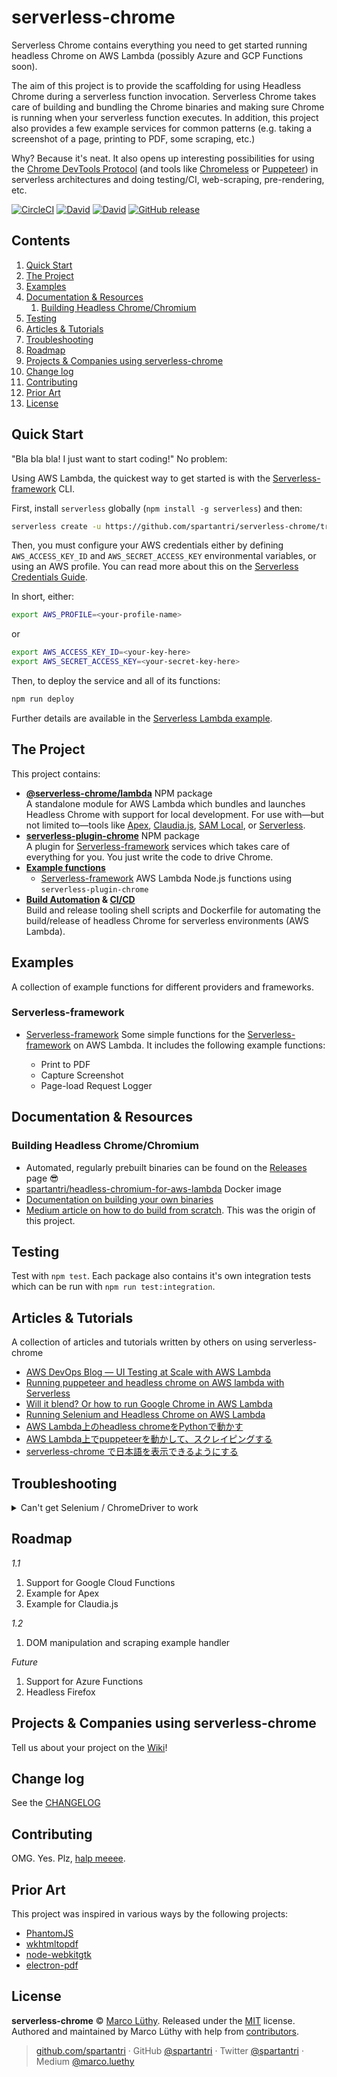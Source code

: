 # serverless-chrome

Serverless Chrome contains everything you need to get started running headless
Chrome on AWS Lambda (possibly Azure and GCP Functions soon).

The aim of this project is to provide the scaffolding for using Headless Chrome
during a serverless function invocation. Serverless Chrome takes care of
building and bundling the Chrome binaries and making sure Chrome is running when
your serverless function executes. In addition, this project also provides a few
example services for common patterns (e.g. taking a screenshot of a page,
printing to PDF, some scraping, etc.)

Why? Because it's neat. It also opens up interesting possibilities for using the
[Chrome DevTools Protocol](https://chromedevtools.github.io/devtools-protocol/tot/)
(and tools like [Chromeless](https://github.com/graphcool/chromeless) or
[Puppeteer](https://github.com/GoogleChrome/puppeteer)) in serverless
architectures and doing testing/CI, web-scraping, pre-rendering, etc.

[![CircleCI](https://img.shields.io/circleci/project/github/spartantri/serverless-chrome/master.svg?style=flat-square)](https://circleci.com/gh/spartantri/serverless-chrome)
[![David](https://img.shields.io/david/spartantri/serverless-chrome.svg?style=flat-square)]()
[![David](https://img.shields.io/david/dev/spartantri/serverless-chrome.svg?style=flat-square)]()
[![GitHub release](https://img.shields.io/github/release/spartantri/serverless-chrome.svg?style=flat-square)](https://github.com/spartantri/serverless-chrome)

## Contents

1. [Quick Start](#quick-start)
1. [The Project](#the-project)
1. [Examples](#examples)
1. [Documentation & Resources](#documentation--resources)
   1. [Building Headless Chrome/Chromium](#building-headless-chromechromium)
1. [Testing](#testing)
1. [Articles & Tutorials](#articles--tutorials)
1. [Troubleshooting](#troubleshooting)
1. [Roadmap](#roadmap)
1. [Projects & Companies using serverless-chrome](#projects--companies-using-serverless-chrome)
1. [Change log](#change-log)
1. [Contributing](#contributing)
1. [Prior Art](#prior-art)
1. [License](#license)

## Quick Start

"Bla bla bla! I just want to start coding!" No problem:

Using AWS Lambda, the quickest way to get started is with the
[Serverless-framework](https://serverless.com/) CLI.

First, install `serverless` globally (`npm install -g serverless`) and then:

```bash
serverless create -u https://github.com/spartantri/serverless-chrome/tree/master/examples/serverless-framework/aws
```

Then, you must configure your AWS credentials either by defining
`AWS_ACCESS_KEY_ID` and `AWS_SECRET_ACCESS_KEY` environmental variables, or
using an AWS profile. You can read more about this on the
[Serverless Credentials Guide](https://serverless.com/framework/docs/providers/aws/guide/credentials/).

In short, either:

```bash
export AWS_PROFILE=<your-profile-name>
```

or

```bash
export AWS_ACCESS_KEY_ID=<your-key-here>
export AWS_SECRET_ACCESS_KEY=<your-secret-key-here>
```

Then, to deploy the service and all of its functions:

```bash
npm run deploy
```

Further details are available in the
[Serverless Lambda example](examples/serverless-framework/aws).

## The Project

This project contains:

* **[@serverless-chrome/lambda](packages/lambda)** NPM package<br/> A standalone
  module for AWS Lambda which bundles and launches Headless Chrome with support
  for local development. For use with—but not limited to—tools like
  [Apex](https://github.com/apex/apex),
  [Claudia.js](https://github.com/claudiajs/claudia),
  [SAM Local](https://github.com/awslabs/aws-sam-local), or
  [Serverless](https://serverless.com/).
* **[serverless-plugin-chrome](packages/serverless-plugin)** NPM package<br/> A
  plugin for [Serverless-framework](https://serverless.com/) services which
  takes care of everything for you. You just write the code to drive Chrome.
* **[Example functions](examples/)**
  * [Serverless-framework](https://serverless.com/) AWS Lambda Node.js functions
    using `serverless-plugin-chrome`
* **[Build Automation](docs/automation.md) &
  [CI/CD](.circleci/config.yml)**<br/> Build and release tooling shell scripts
  and Dockerfile for automating the build/release of headless Chrome for
  serverless environments (AWS Lambda).

## Examples

A collection of example functions for different providers and frameworks.

### Serverless-framework

* [Serverless-framework](examples/serverless-framework/aws) Some simple
  functions for the [Serverless-framework](https://serverless.com/) on AWS
  Lambda. It includes the following example functions:

  * Print to PDF
  * Capture Screenshot
  * Page-load Request Logger

## Documentation & Resources

### Building Headless Chrome/Chromium

* Automated, regularly prebuilt binaries can be found on the
  [Releases](https://github.com/spartantri/serverless-chrome/releases) page 😎
* [spartantri/headless-chromium-for-aws-lambda](https://hub.docker.com/r/spartantri/headless-chromium-for-aws-lambda/)
  Docker image
* [Documentation on building your own binaries](/docs/chrome.md)
* [Medium article on how to do build from scratch](https://medium.com/@marco.luethy/running-headless-chrome-on-aws-lambda-fa82ad33a9eb).
  This was the origin of this project.

## Testing

Test with `npm test`. Each package also contains it's own integration tests
which can be run with `npm run test:integration`.

## Articles & Tutorials

A collection of articles and tutorials written by others on using serverless-chrome

* [AWS DevOps Blog — UI Testing at Scale with AWS Lambda](https://aws.amazon.com/blogs/devops/ui-testing-at-scale-with-aws-lambda/)
* [Running puppeteer and headless chrome on AWS lambda with Serverless](https://nadeeshacabral.com/writing/2018/running-puppeteer-and-headless-chrome-on-aws-lambda-with-serverless)
* [Will it blend? Or how to run Google Chrome in AWS Lambda](https://medium.freecodecamp.org/will-it-blend-or-how-to-run-google-chrome-in-aws-lambda-2c960fee8b74)
* [Running Selenium and Headless Chrome on AWS Lambda](https://medium.com/clog/running-selenium-and-headless-chrome-on-aws-lambda-fb350458e4df)
* [AWS Lambda上のheadless chromeをPythonで動かす](https://qiita.com/nabehide/items/754eb7b7e9fff9a1047d)
* [AWS Lambda上でpuppeteerを動かして、スクレイピングする](https://qiita.com/chimame/items/04c9b45d8467cf32892f)
* [serverless-chrome で日本語を表示できるようにする](http://fd0.hatenablog.jp/entry/2017/09/10/223042)

## Troubleshooting

<details id="troubleshooting-1">
  <summary>Can't get Selenium / ChromeDriver to work</summary>
  Make sure that the versions of serverless-chrome, chromedriver, and Selenium are compatible. More details in [#133](https://github.com/spartantri/serverless-chrome/issues/133#issuecomment-382743975).
</details>

## Roadmap

_1.1_

1. Support for Google Cloud Functions
1. Example for Apex
1. Example for Claudia.js

_1.2_

1. DOM manipulation and scraping example handler

_Future_

1. Support for Azure Functions
1. Headless Firefox

## Projects & Companies using serverless-chrome

Tell us about your project on the
[Wiki](https://github.com/spartantri/serverless-chrome/wiki/Projects-&-Companies-Using-serverless-chrome)!

## Change log

See the [CHANGELOG](CHANGELOG.md)

## Contributing

OMG. Yes. Plz, [halp meeee](/CONTRIBUTING.md).

## Prior Art

This project was inspired in various ways by the following projects:

* [PhantomJS](http://phantomjs.org/)
* [wkhtmltopdf](https://github.com/wkhtmltopdf/wkhtmltopdf)
* [node-webkitgtk](https://github.com/kapouer/node-webkitgtk)
* [electron-pdf](https://github.com/Janpot/electron-pdf)

## License

**serverless-chrome** © [Marco Lüthy](https://github.com/spartantri). Released under the [MIT](./LICENSE) license.<br>
Authored and maintained by Marco Lüthy with help from [contributors](https://github.com/spartantri/serverless-chrome/contributors).

> [github.com/spartantri](https://github.com/spartantri) · GitHub [@spartantri](https://github.com/spartantri) · Twitter [@spartantri](https://twitter.com/spartantri) · Medium [@marco.luethy](https://medium.com/@marco.luethy)
